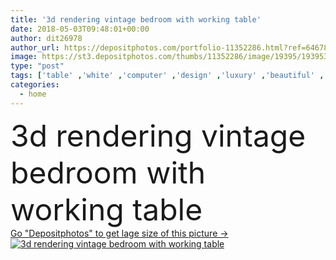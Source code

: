 ```yaml
---
title: '3d rendering vintage bedroom with working table'
date: 2018-05-03T09:48:01+00:00
author: dit26978
author_url: https://depositphotos.com/portfolio-11352286.html?ref=64678756
image: https://st3.depositphotos.com/thumbs/11352286/image/19395/193953470/api_thumb_450.jpg?forcejpeg=true
type: "post"
tags: ['table' ,'white' ,'computer' ,'design' ,'luxury' ,'beautiful' ,'decor' ,'comfortable' ,'chair' ,'style' ,'vintage' ,'bed' ,'carpet' ,'pillow' ,'modern' ,'idea' ,'architecture' ,'building' ,'house' ,'wall' ,'window' ,'lamp' ,'rest' ,'sleep' ,'relax' ,'interior' ,'indoor' ,'home' ,'working' ,'clean' ,'furniture' ,'room' ,'wood' ,'shelf' ,'book' ,'floor' ,'living' ,'apartment' ,'residential' ,'bedroom' ,'loft' ,'toilet' ,'daylight' ,'contemporary' ,'tv' ,'armchair' ,'chandelier' ,'hotel' ,'suite' ,'picture frame' ]
categories: 
  - home
---
```

<div aling="center">
            <font size="60"> 3d rendering vintage bedroom with working table</font>   
</div>
<div>
    <a href='https://st3.depositphotos.com/thumbs/11352286/image/19395/193953470/api_thumb_450.jpg?forcejpeg=true?ref=64678756' target=_blank > Go "Depositphotos" to get lage size of this picture ->
        <img href='https://st3.depositphotos.com/thumbs/11352286/image/19395/193953470/api_thumb_450.jpg?forcejpeg=true?ref=64678756' src='https://st3.depositphotos.com/11352286/19395/i/950/depositphotos_193953470-stock-photo-rendering-vintage-bedroom-working-table.jpg?forcejpeg=true' alt='3d rendering vintage bedroom with working table' >
    </a>
</div>
